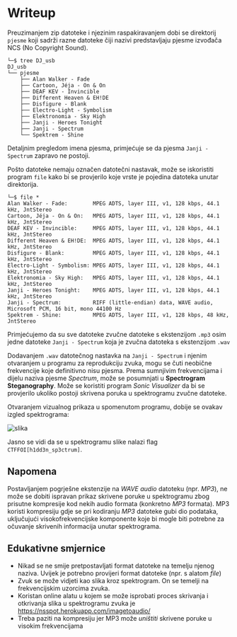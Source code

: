 # Writeup
Preuzimanjem zip datoteke i njezinim raspakiravanjem dobi se direktorij ```pjesme``` koji sadrži razne datoteke čiji nazivi predstavljaju pjesme izvođača NCS (No Copyright Sound).

```
└─$ tree DJ_usb 
DJ_usb
└── pjesme
    ├── Alan Walker - Fade
    ├── Cartoon, Jéja - On & On
    ├── DEAF KEV - Invincible
    ├── Different Heaven & EH!DE
    ├── Disfigure - Blank
    ├── Electro-Light - Symbolism
    ├── Elektronomia - Sky High
    ├── Janji - Heroes Tonight
    ├── Janji - Spectrum
    └── Spektrem - Shine
```

Detaljnim pregledom imena pjesma, primjećuje se da pjesma ```Janji - Spectrum``` zapravo ne postoji.

Pošto datoteke nemaju označen datotečni nastavak, može se iskoristiti program ```file``` kako bi se provjerilo koje vrste je pojedina datoteka unutar direktorija.
```
└─$ file *
Alan Walker - Fade:        MPEG ADTS, layer III, v1, 128 kbps, 44.1 kHz, JntStereo
Cartoon, Jéja - On & On:   MPEG ADTS, layer III, v1, 128 kbps, 44.1 kHz, JntStereo
DEAF KEV - Invincible:     MPEG ADTS, layer III, v1, 128 kbps, 44.1 kHz, JntStereo
Different Heaven & EH!DE:  MPEG ADTS, layer III, v1, 128 kbps, 44.1 kHz, JntStereo
Disfigure - Blank:         MPEG ADTS, layer III, v1, 128 kbps, 44.1 kHz, JntStereo
Electro-Light - Symbolism: MPEG ADTS, layer III, v1, 128 kbps, 44.1 kHz, JntStereo
Elektronomia - Sky High:   MPEG ADTS, layer III, v1, 128 kbps, 44.1 kHz, JntStereo
Janji - Heroes Tonight:    MPEG ADTS, layer III, v1, 128 kbps, 44.1 kHz, JntStereo
Janji - Spectrum:          RIFF (little-endian) data, WAVE audio, Microsoft PCM, 16 bit, mono 44100 Hz
Spektrem - Shine:          MPEG ADTS, layer III, v1, 128 kbps, 48 kHz, JntStereo
```

Primjećujemo da su sve datoteke zvučne datoteke s ekstenzijom ```.mp3``` osim jedne datoteke ```Janji - Spectrum``` koja je zvučna datoteka s ekstenzijom ```.wav```

Dodavanjem ```.wav``` datotečnog nastavka na ```Janji - Spectrum``` i njenim otvaranjem u programu za reprodukciju zvuka, mogu se čuti neobične frekvencije koje definitivno nisu pjesma.
Prema sumnjivim frekvencijama i dijelu naziva pjesme _Spectrum_, može se posumnjati u **Spectrogram Steganography**. Može se koristiti program _Sonic Visualizer_ da bi se provjerilo ukoliko postoji skrivena poruka u spektrogramu zvučne datoteke.

Otvaranjem vizualnog prikaza u spomenutom programu, dobije se ovakav izgled spektrograma:

![slika](https://github.com/user-attachments/assets/46ad8b83-41f6-431c-8f6c-67727cbde345)

Jasno se vidi da se u spektrogramu slike nalazi flag ```CTFFOI[h1dd3n_sp3ctrum]```.

## Napomena
Postavljanjem pogrješne ekstenzije na _WAVE audio_ datoteku (npr. _MP3_), ne može se dobiti ispravan prikaz skrivene poruke u spektrogramu zbog prisutne kompresije kod nekih audio formata (konkretno _MP3_ formata). MP3 koristi kompresiju gdje se pri kodiranju _MP3_ datoteke gubi dio podataka, uključujući visokofrekvencijske komponente koje bi mogle biti potrebne za očuvanje skrivenih informacija unutar spektrograma.

## Edukativne smjernice
- Nikad se ne smije pretpostavljati format datoteke na temelju njenog naziva. Uvijek je potrebno provijeri format datoteke (npr. s alatom _file_)
- Zvuk se može vidjeti kao slika kroz spektrogram. On se temelji na frekvencijskim uzorcima zvuka.
- Koristan online alatu u kojem se može isprobati proces skrivanja i otkrivanja slika u spektrogramu zvuka je https://nsspot.herokuapp.com/imagetoaudio/
- Treba paziti na kompresiju jer MP3 može _uništiti_ skrivene poruke u visokim frekvencijama
